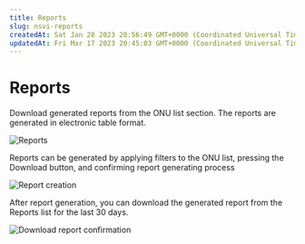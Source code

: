 ```yaml
---
title: Reports
slug: nsvi-reports
createdAt: Sat Jan 28 2023 20:56:49 GMT+0000 (Coordinated Universal Time)
updatedAt: Fri Mar 17 2023 20:45:03 GMT+0000 (Coordinated Universal Time)
---
```


# Reports

Download generated reports from the ONU list section. The reports are generated in electronic table format.

![Reports](.gitbook/assets/g2w\_KzywhrrBIdTmzYnxv\_2023-02-1411-13-20.png)

Reports can be generated by applying filters to the ONU list, pressing the Download button, and confirming report generating process

![Report creation](.gitbook/assets/6D5jcOC5n0WpJ68WFfFO1\_2023-02-1411-13-55.png)

After report generation, you can download the generated report from the Reports list for the last 30 days.

![Download report confirmation](.gitbook/assets/6DieTpasVzu1GqgSobbeb\_2023-02-1411-13-30.png)
